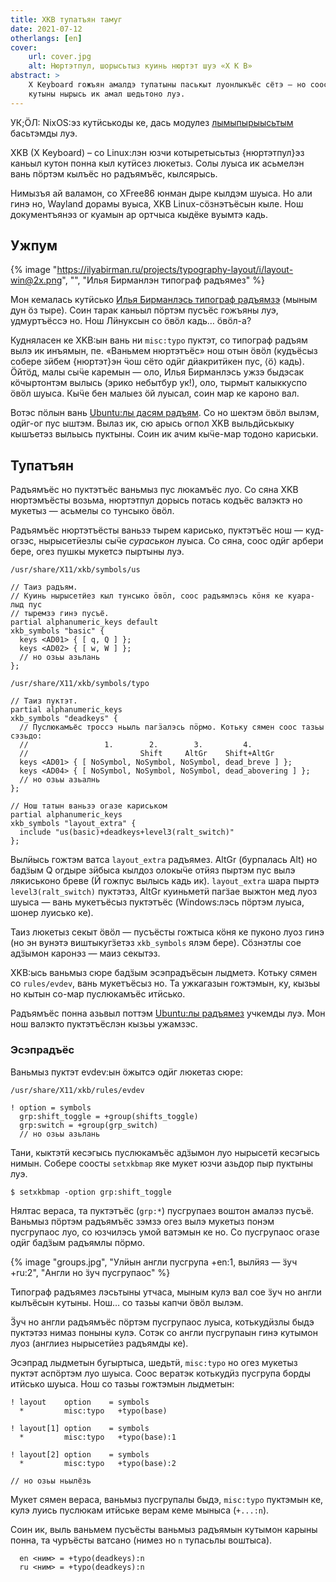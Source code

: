 ```yaml
---
title: XKB тупатъян тамуг
date: 2021-07-12
otherlangs: [en]
cover:
    url: cover.jpg
    alt: Нюртэтпул, шорысьтыз куинь нюртэт шуэ «X K B»
abstract: >
    X Keyboard гожъян амалдэ тупатыны паськыт луонлыкъёс сётэ — но соосты 
    кутыны нырысь ик амал шедьтоно луэ.
---
```


<aside>

УК;ӦЛ: NixOS:эз кутӥськоды ке, дась модулез [лымыпырыысьтым][flake] басьтэмды 
луэ.

</aside>

XKB (X Keyboard) – со Linux:лэн юзчи котыретысьтыз {нюртэтпул}эз
каньыл кутон понна кыл кутӥсез люкетыз. Солы луыса ик асьмелэн вань пӧртэм 
кылъёс но радъямъёс, кылсярысь.

Нимызъя ай валамон, со XFree86 юнман дыре кылдэм шуыса. Но али гинэ но, Wayland 
дорамы вуыса, XKB Linux-сӧзнэтъёсын кыле. Нош документъянэз ог куамын ар 
ортчыса кыдёке вуымтэ кадь.

## Ужпум

{% image 
"https://ilyabirman.ru/projects/typography-layout/i/layout-win@2x.png", "", 
"Илья Бирманлэн типограф радъямез" %}

Мон кемалась кутӥсько [Илья Бирманлэсь типограф радъямзэ][ilya-birman] (мыным 
дун ӧз тыре). Соин тарак каньыл пӧртэм пусъёс гожъяны луэ, удмуртъёссэ но. Нош 
Лӥнуксын со ӧвӧл кадь… ӧвӧл-а?

Кудняласен ке XKB:ын вань ни `misc:typo` пуктэт, со типограф радъям вылэ ик 
инъямын, пе. «Ваньмем нюртэтъёс» нош отын ӧвӧл (кудъёсыз собере зӥбем 
{нюртэт}эн ӵош сёто одӥг дӥакритӥкен пус, ⟨ӧ⟩ кадь). Ӧйтӧд, малы 
сыӵе каремын — оло, Илья Бирманлэсь ужзэ быдэсак кӧчыртонтэм вылысь (эрико 
небытбур ук!), оло, тырмыт калыккуспо ӧвӧл шуыса. Кыӵе бен малыез ӧй луысал, 
соин мар ке кароно вал.

Вотэс пӧлын вань [Ubuntu:лы дасям радъям][ubuntu]. Со но шектэм ӧвӧл вылэм, 
одӥг-ог пус ыштэм. Вылаз ик, сю арысь огпол XKB выльдӥськыку кышъетэз выльысь
пуктыны. Соин ик ачим кыӵе-мар тодоно кариськи.

## Тупатъян

Радъямъёс но пуктэтъёс ваньмыз пус люкамъёс луо. Со сяна XKB нюртэмъёсты 
возьма, нюртэтпул дорысь потась кодъёс валэктэ но мукетыз — асьмелы со тунсыко 
ӧвӧл.

Радъямъёс нюртэтъёсты ваньзэ тырем карисько, пуктэтъёс нош — куд-огзэс, 
нырысетӥезлы сыӵе *сураськон* луыса. Со сяна, соос одӥг арбери бере, огез пушкы 
мукетсэ пыртыны луэ.

```
/usr/share/X11/xkb/symbols/us

// Таиз радъям.
// Куинь нырысетӥез кыл тунсыко ӧвӧл, соос радъямлэсь кӧня ке куара-лыд пус 
// тыремзэ гинэ пусъё.
partial alphanumeric_keys default
xkb_symbols "basic" {
  keys <AD01> { [ q, Q ] };
  keys <AD02> { [ w, W ] };
  // но озьы азьлань
};

/usr/share/X11/xkb/symbols/typo

// Таиз пуктэт.
partial alphanumeric_keys
xkb_symbols "deadkeys" {
  // Пуслюкамъёс троссэ ньыль пагӟалэсь пӧрмо. Котьку сямен соос тазьы сэзьдо:
  //                 1.        2.        3.         4.
  //                         Shift     AltGr    Shift+AltGr
  keys <AD01> { [ NoSymbol, NoSymbol, NoSymbol, dead_breve ] };
  keys <AD04> { [ NoSymbol, NoSymbol, NoSymbol, dead_abovering ] };
  // но озьы азьалнь
};

// Нош татын ваньзэ огазе кариськом
partial alphanumeric_keys
xkb_symbols "layout_extra" {
  include "us(basic)+deadkeys+level3(ralt_switch)"
};
```

Вылӥысь гожтэм ватса `layout_extra` радъямез. AltGr (бурпалась Alt) но бадӟым Q 
огдыре зӥбыса кылдоз олокыӵе отӥяз пыртэм пус вылэ лякиськоно бреве (Й гожпус 
вылысь кадь ик). `layout_extra` шара пыртэ `level3(ralt_switch)` пуктэтэз, 
AltGr куиньметӥ пагӟае выжтон мед луоз шуыса — вань мукетъёсыз пуктэтъёс 
(Windows:лэсь пӧртэм луыса, шонер луисько ке).

Таиз люкетыз секыт ӧвӧл — пусъёсты гожтыса кӧня ке пуконо луоз гинэ (но эн 
вунэтэ виштыкугӟетэз `xkb_symbols` ялэм бере). Сӧзнэтлы сое адӟымон каронэз —
маиз секытэз.

XKB:ысь ваньмыз сюре бадӟым эсэпрадъёсын лыдметэ. Котьку сямен со 
`rules/evdev`, вань мукетъёсыз но. Та ужкагазын гожтэмын, ку, кызьы но кытын 
со-мар пуслюкамъёс итӥсько.

Радъямъёс понна азьвыл поттэм [Ubuntu:лы радъямез][ubuntu] учкемды луэ. Мон нош 
валэкто пуктэтъёслэн кызьы ужамзэс.

### Эсэпрадъёс

Ваньмыз пуктэт evdev:ын ӧжытсэ одӥг люкетаз сюре:

```
/usr/share/X11/xkb/rules/evdev

! option = symbols
  grp:shift_toggle = +group(shifts_toggle)
  grp:switch = +group(grp_switch)
  // но озьы азьлань
```

Тани, кыктэтӥ кесэгысь пуслюкамъёс адӟымон луо нырысетӥ кесэгысь нимын. Собере 
соосты `setxkbmap` яке мукет юзчи азьдор пыр пуктыны луэ.

```
$ setxkbmap -option grp:shift_toggle
```

Нялтас вераса, та пуктэтъёс (`grp:*`) пусгрупаез воштон амалэз пусъё. Ваньмыз 
пӧртэм радъямъёс зэмзэ огез вылэ мукетыз понэм пусгрупаос луо, со юзчилэсь умой 
ватэмын ке но. Со пусгрупаос огазе одӥг бадӟым радъямлы пӧрмо.

{% image "groups.jpg", "Улӥын англи пусгрупа +en:1, вылӥяз — ӟуч +ru:2", "Англи 
но ӟуч пусгрупаос" %}

Типограф радъямез лэсьтыны утчаса, мыным кулэ вал сое ӟуч но англи кылъёсын 
кутыны. Нош… со тазьы капчи ӧвӧл вылэм.

Ӟуч но англи радъямъёс пӧртэм пусгрупаос луыса, котькудӥзлы быдэ пуктэтэз нимаз 
поныны кулэ. Сотэк со англи пусгрупаын гинэ кутымон луоз (англиез нырысетӥез 
радъямды ке).

Эсэпрад лыдметын бугыртыса, шедьтӥ, `misc:typo` но огез мукетыз пуктэт аспӧртэм 
луо шуыса. Соос вератэк котькудӥз пусгрупа борды итӥсько шуыса. Нош со тазьы 
гожтэмын лыдметын:

```
! layout    option    = symbols
  *         misc:typo   +typo(base)

! layout[1] option    = symbols
  *         misc:typo   +typo(base):1

! layout[2] option    = symbols
  *         misc:typo   +typo(base):2

// но озьы ньылёзь
```

Мукет сямен вераса, ваньмыз пусгрупалы быдэ, `misc:typo` пуктэмын ке, кулэ 
луись пуслюкам итӥське верам кеме мыныса (`+...:n`).

Соин ик, выль ваньмем пусъёсты ваньмыз радъямын кутымон карыны понна, та 
чуръёсты ватсано (нимез но `n` тупасьлы воштыса).

```
  en <ним> = +typo(deadkeys):n
  ru <ним> = +typo(deadkeys):n
```

[flake]: https://github.com/kotwys/lymypyry/blob/main/modules/extra-xkb-options.nix
[ilya-birman]: https://ilyabirman.ru/projects/typography-layout/
[ubuntu]: https://github.com/neochief/birman-typography-layouts-for-ubuntu
